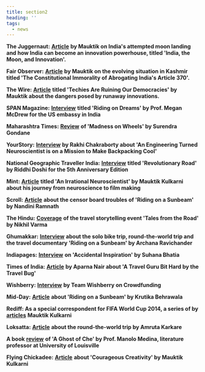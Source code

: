 ```yaml
---
title: section2
heading: ''
tags:
  - news
---
```

**The Juggernaut:** [**Article**](https://thejuggernaut.com/article?id=O0FiGDeyqBSMN7jcZcxm5) **by Mauktik on India's attempted moon landing and how India can become an innovation powerhouse, titled 'India, the Moon, and Innovation'.**

**Fair Observer:** [**Article**](https://www.fairobserver.com/region/central_south_asia/kashmir-news-india-article-370-jammu-kashmir-world-news-32390/) **by Mauktik on the evolving situation in Kashmir titled 'The Constitutional Immorality of Abrogating India's Article 370'.**

**The Wire:** [**Article**](https://thewire.in/tech/connectivity-social-media-miniaturisation-electronics-democracy) **titled 'Techies Are Ruining Our Democracies' by Mauktik about the dangers posed by runaway innovations.**

**SPAN Magazine:** [**Interview**](https://span.state.gov/travel/mauktik-kulkarni/20181201) **titled 'Riding on Dreams' by Prof. Megan McDrew for the US embassy in India**

**Maharashtra Times:** [**Review**](https://maharashtratimes.indiatimes.com/editorial/samwad/book-by-mauktik-kulkarni/articleshow/61507214.cms) **of 'Madness on Wheels' by Surendra Gondane**

**YourStory:** [**Interview**](https://yourstory.com/2014/09/riding-on-a-sunbeam/) **by Rakhi Chakraborty about 'An Engineering Turned Neuroscientist is on a Mission to Make Backpacking Cool'**

**National Geographic Traveller India:** [**Interview**](https://www.magzter.com/articles/1304/231845/5965bc80491cc) **titled 'Revolutionary Road' by Riddhi Doshi for the 5th Anniversary Edition**

**Mint:** [**Article**](https://www.livemint.com/Sundayapp/e6QXZ1rhcqNOyeD4uJe9MJ/An-irrational-neuroscientist.html) **titled 'An Irrational Neuroscientist' by Mauktik Kulkarni about his journey from neuroscience to film making**

**Scroll:** [**Article**](https://scroll.in/reel/808715/censor-board-finally-clears-a-documentary-featuring-captive-animals-cutting-out-the-animals) **about the censor board troubles of 'Riding on a Sunbeam' by Nandini Ramnath**

**The Hindu:** [**Coverage**](https://www.thehindu.com/todays-paper/tp-features/tp-metroplus/tales-from-the-road/article7191005.ece) **of the travel storytelling event 'Tales from the Road' by Nikhil Varma**

**Ghumakkar:** [**Interview**](https://www.ghumakkar.com/ghumakkar-interview-mauktik-kulkarni/) **about the solo bike trip, round-the-world trip and the travel documentary 'Riding on a Sunbeam' by Archana Ravichander**

**Indiapages:** [**Interview**](https://www.indiapages.in/mystory-mauktik-kulkarni-7794.html) **on 'Accidental Inspiration' by Suhana Bhatia**

**Times of India:** [**Article**](https://timesofindia.indiatimes.com/city/nagpur/A-travel-guru-bit-hard-by-the-travel-bug/articleshow/40875655.cms) **by Aparna Nair about 'A Travel Guru Bit Hard by the Travel Bug'**

**Wishberry:** [**Interview**](https://www.wishberry.in/blog/this-is-what-you-get-when-a-neurologist-and-an-anthropologist-backpack-the-country/) **by Team Wishberry on Crowdfunding**

**Mid-Day:** [**Article**](https://www.mid-day.com/articles/new-documentary-takes-you-from-mumbai-to-nagaland-via-10-cities-on-boat-bike-and-bullock/17262179) **about 'Riding on a Sunbeam' by Krutika Behrawala**

**Rediff: As a special correspondent for FIFA World Cup 2014, a series of by** [**articles**](https://realtime.rediff.com/news/mauktik-kulkarni?service=site-search) **Mauktik Kulkarni**

**Loksatta:** [**Article**](https://www.loksatta.com/lokrang-news/world-trip-by-mauktik-kulkarni-202309/) **about the round-the-world trip by Amruta Karkare**

**A book** [**review**](http://www.medina502.com/classes/a-ghost-of-che.html) **of 'A Ghost of Che' by Prof. Manolo Medina, literature professor at University of Louisville**

**Flying Chickadee:** [**Article**](http://www.flyingchickadee.com/Microzines/Courageous%20Creativity%20March2013.pdf) **about 'Courageous Creativity' by Mauktik Kulkarni**
